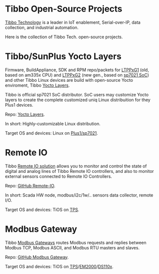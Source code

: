 # Tibbo Open-Source Projects

[Tibbo Technology](http://tibbo.com/) is a leader in IoT enablement, 
Serial-over-IP, data collection, and industrial automation.

Here is the collection of Tibbo Tech. open-source projects.

# Tibbo/SunPlus Yocto Layers

Firmware, BuildAppliance, SDK and RPM repo/packets for
[LTPPxG1](https://tibbo.com/store/tps/ltpp3.html) (old, based on am335x CPU) and 
[LTPPxG2](https://tibbo.com/store/tps/ltpp3g2.html) (new gen., based on [sp7021 SoC](https://tibbo.com/store/plus1.html))
and other Tibbo Linux devices are build with open-source Yocto enviroment,
Tibbo [Yocto Layers](https://github.com/tibbotech/yocto_layers).

Tibbo is official sp7021 SoC distributor. SoC users may customize Yocto layers
to create the complete customized uniq Linux distribuition for they
Plus1 devices.

Repo: [Yocto Layers](https://github.com/tibbotech/yocto_layers).

In short: Highly-customizable Linux distribution.

Target OS and devices: Linux on [Plus1/sp7021](https://tibbo.com/store/plus1.html).

# Remote IO

Tibbo [Remote IO solution](https://tibbo.com/remote-io.html) allows you to 
monitor and control the state of digital and analog lines of Tibbo Remote IO 
controllers, and also to monitor external sensors connected to Remote IO 
Controllers.

Repo: [GitHub Remote-IO](https://github.com/tibbotech/Remote-IO).

In short: Scada HW node, modbus/i2c/1w/.. sensors data collector, remote I/O.

Target OS and devices: TiOS on [TPS](https://tibbo.com/tps.html).

# Modbus Gateway

Tibbo [Modbus Gateways](https://tibbo.com/modbus-gateways.html) 
routes Modbus requests and replies between Modbus TCP, Modbus ASCII, and 
Modbus RTU masters and slaves.

Repo: [GitHub Modbus Gateway](https://github.com/tibbotech/Modbus-Gateway).

Target OS and devices: TiOS on [TPS](https://tibbo.com/tps.html)/[EM2000](http://tibbo.com/store/modules/em2000.html)/[DS110x](https://tibbo.com/programmable/controllers.html).


